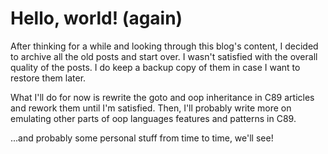 # Hello, world! (again)

After thinking for a while and looking through this blog's content, I decided to
archive all the old posts and start over. I wasn't satisfied with the overall
quality of the posts. I do keep a backup copy of them in case I want to restore
them later.

What I'll do for now is rewrite the goto and oop inheritance in C89 articles and
rework them until I'm satisfied. Then, I'll probably write more on emulating
other parts of oop languages features and patterns in C89.

...and probably some personal stuff from time to time, we'll see!
